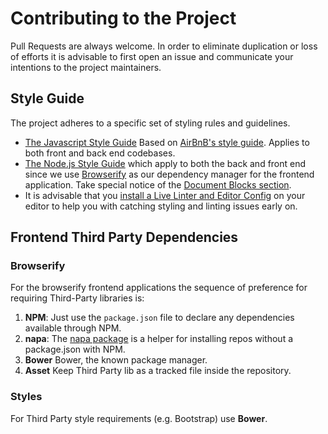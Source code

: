 # Contributing to the Project

Pull Requests are always welcome. In order to eliminate duplication or loss of efforts it is advisable to first open an issue and communicate your intentions to the project maintainers.

## Style Guide

The project adheres to a specific set of styling rules and guidelines.

* [The Javascript Style Guide](https://github.com/thanpolas/Practice/blob/master/Javascript-Style-Guide.md) Based on [AirBnB's style guide](https://github.com/airbnb/javascript). Applies to both front and back end codebases.
* [The Node.js Style Guide](https://github.com/thanpolas/Practice/blob/master/Node.js.md) which apply to both the back and front end since we use [Browserify](http://browserify.org/) as our dependency manager for the frontend application. Take special notice of the [Document Blocks section](https://github.com/thanpolas/Practice/blob/master/Node.js.md#docblocks).
* It is advisable that you [install a Live Linter and Editor Config](https://github.com/thanpolas/Practice#tldr-install-live-linter-and-editor-config) on your editor to help you with catching styling and linting issues early on.

## Frontend Third Party Dependencies

### Browserify

For the browserify frontend applications the sequence of preference for requiring Third-Party libraries is:

1. **NPM**: Just use the `package.json` file to declare any dependencies available through NPM.
1. **napa**: The [napa package](https://github.com/shama/napa) is a helper for installing repos without a package.json with NPM.
1. **Bower** Bower, the known package manager.
1. **Asset** Keep Third Party lib as a tracked file inside the repository.


### Styles

For Third Party style requirements (e.g. Bootstrap) use **Bower**.

